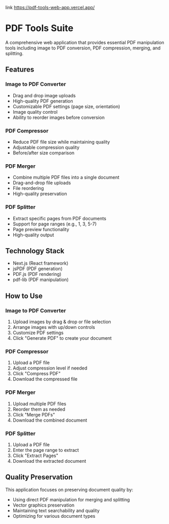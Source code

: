 link  https://pdf-tools-web-app.vercel.app/
# PDF Tools Suite

A comprehensive web application that provides essential PDF manipulation tools including image to PDF conversion, PDF compression, merging, and splitting.

## Features

### Image to PDF Converter
- Drag and drop image uploads
- High-quality PDF generation
- Customizable PDF settings (page size, orientation)
- Image quality control
- Ability to reorder images before conversion

### PDF Compressor
- Reduce PDF file size while maintaining quality
- Adjustable compression quality
- Before/after size comparison

### PDF Merger
- Combine multiple PDF files into a single document
- Drag-and-drop file uploads
- File reordering
- High-quality preservation

### PDF Splitter
- Extract specific pages from PDF documents
- Support for page ranges (e.g., 1, 3, 5-7)
- Page preview functionality
- High-quality output

## Technology Stack

- Next.js (React framework)
- jsPDF (PDF generation)
- PDF.js (PDF rendering)
- pdf-lib (PDF manipulation)

## How to Use

### Image to PDF Converter
1. Upload images by drag & drop or file selection
2. Arrange images with up/down controls
3. Customize PDF settings
4. Click "Generate PDF" to create your document

### PDF Compressor
1. Upload a PDF file
2. Adjust compression level if needed
3. Click "Compress PDF"
4. Download the compressed file

### PDF Merger
1. Upload multiple PDF files
2. Reorder them as needed
3. Click "Merge PDFs"
4. Download the combined document

### PDF Splitter
1. Upload a PDF file
2. Enter the page range to extract
3. Click "Extract Pages"
4. Download the extracted document

## Quality Preservation

This application focuses on preserving document quality by:
- Using direct PDF manipulation for merging and splitting
- Vector graphics preservation
- Maintaining text searchability and quality
- Optimizing for various document types
